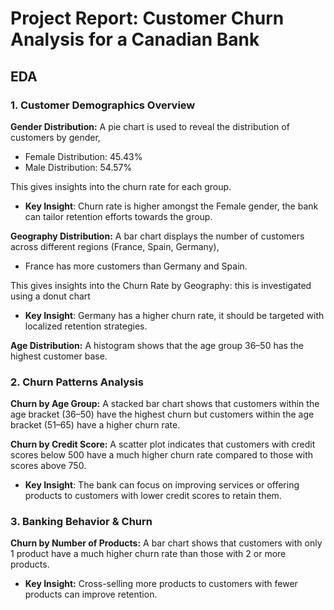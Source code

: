 # **Project Report: Customer Churn Analysis for a Canadian Bank**
## **EDA**
### 1. Customer Demographics Overview
   **Gender Distribution:**
A pie chart is used to reveal the distribution of customers by gender,  
- Female Distribution: 45.43%
- Male Distribution: 54.57%

This gives insights into the churn rate for each group.
- **Key Insight**: Churn rate is higher amongst the Female gender, the bank can tailor retention efforts towards the group.

**Geography Distribution:**
A bar chart displays the number of customers across different regions (France, Spain, Germany),
- France has more customers than Germany and Spain.

This gives insights into the Churn Rate by Geography: this is investigated using a donut chart

- **Key Insight**: Germany has a higher churn rate, it should be targeted with localized retention strategies.

**Age Distribution:**
A histogram shows that the age group 36–50 has the highest customer base.

### 2. Churn Patterns Analysis
**Churn by Age Group:**
A stacked bar chart shows that customers within the age bracket (36–50) have the highest churn but customers within the age bracket (51–65) have a higher churn rate.

**Churn by Credit Score:**
A scatter plot indicates that customers with credit scores below 500 have a much higher churn rate compared to those with scores above 750.
- **Key Insight**: The bank can focus on improving services or offering products to customers with lower credit scores to retain them.

### 3. Banking Behavior & Churn
**Churn by Number of Products:**
A bar chart shows that customers with only 1 product have a much higher churn rate than those with 2 or more products.
- **Key Insight:** Cross-selling more products to customers with fewer products can improve retention.


